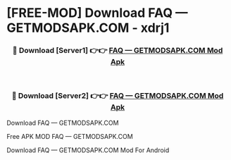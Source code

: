 # [FREE-MOD] Download FAQ — GETMODSAPK.COM - xdrj1


<div align="center">
<h3>🔴 Download [Server1] 👉👉 <a href="https://apk-comot.site?title=FAQ_—_GETMODSAPK.COM">FAQ — GETMODSAPK.COM Mod Apk</a></h3><br>

<h3>🔴 Download [Server2] 👉👉 <a href="https://apk-comot.site?title=FAQ_—_GETMODSAPK.COM">FAQ — GETMODSAPK.COM Mod Apk</a></h3>
</div>



Download FAQ — GETMODSAPK.COM 

Free APK MOD FAQ — GETMODSAPK.COM 

Download FAQ — GETMODSAPK.COM Mod For Android
